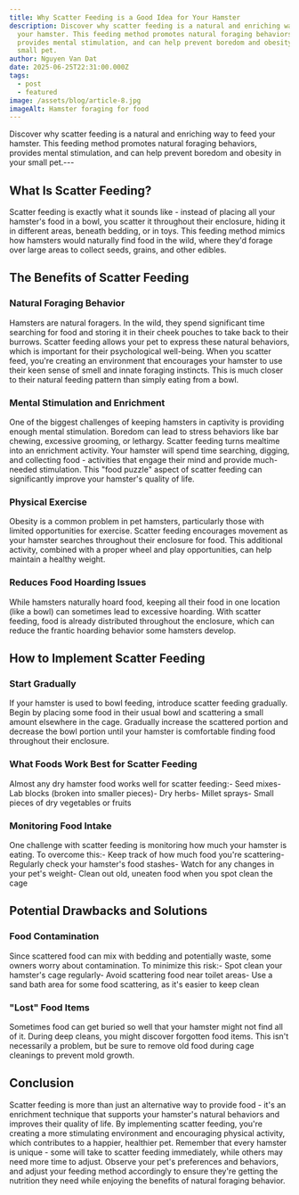 ```yaml
---
title: Why Scatter Feeding is a Good Idea for Your Hamster
description: Discover why scatter feeding is a natural and enriching way to feed
  your hamster. This feeding method promotes natural foraging behaviors,
  provides mental stimulation, and can help prevent boredom and obesity in your
  small pet.
author: Nguyen Van Dat
date: 2025-06-25T22:31:00.000Z
tags:
  - post
  - featured
image: /assets/blog/article-8.jpg
imageAlt: Hamster foraging for food
---
```


Discover why scatter feeding is a natural and enriching way to feed your hamster. This feeding method promotes natural foraging behaviors, provides mental stimulation, and can help prevent boredom and obesity in your small pet.---
## What Is Scatter Feeding?
Scatter feeding is exactly what it sounds like - instead of placing all your hamster's food in a bowl, you scatter it throughout their enclosure, hiding it in different areas, beneath bedding, or in toys. This feeding method mimics how hamsters would naturally find food in the wild, where they'd forage over large areas to collect seeds, grains, and other edibles.
## The Benefits of Scatter Feeding
### Natural Foraging Behavior
Hamsters are natural foragers. In the wild, they spend significant time searching for food and storing it in their cheek pouches to take back to their burrows. Scatter feeding allows your pet to express these natural behaviors, which is important for their psychological well-being.
When you scatter feed, you're creating an environment that encourages your hamster to use their keen sense of smell and innate foraging instincts. This is much closer to their natural feeding pattern than simply eating from a bowl.
### Mental Stimulation and Enrichment
One of the biggest challenges of keeping hamsters in captivity is providing enough mental stimulation. Boredom can lead to stress behaviors like bar chewing, excessive grooming, or lethargy.
Scatter feeding turns mealtime into an enrichment activity. Your hamster will spend time searching, digging, and collecting food - activities that engage their mind and provide much-needed stimulation. This "food puzzle" aspect of scatter feeding can significantly improve your hamster's quality of life.
### Physical Exercise
Obesity is a common problem in pet hamsters, particularly those with limited opportunities for exercise. Scatter feeding encourages movement as your hamster searches throughout their enclosure for food. This additional activity, combined with a proper wheel and play opportunities, can help maintain a healthy weight.
### Reduces Food Hoarding Issues
While hamsters naturally hoard food, keeping all their food in one location (like a bowl) can sometimes lead to excessive hoarding. With scatter feeding, food is already distributed throughout the enclosure, which can reduce the frantic hoarding behavior some hamsters develop.
## How to Implement Scatter Feeding
### Start Gradually
If your hamster is used to bowl feeding, introduce scatter feeding gradually. Begin by placing some food in their usual bowl and scattering a small amount elsewhere in the cage. Gradually increase the scattered portion and decrease the bowl portion until your hamster is comfortable finding food throughout their enclosure.
### What Foods Work Best for Scatter Feeding
Almost any dry hamster food works well for scatter feeding:- Seed mixes- Lab blocks (broken into smaller pieces)- Dry herbs- Millet sprays- Small pieces of dry vegetables or fruits
### Monitoring Food Intake
One challenge with scatter feeding is monitoring how much your hamster is eating. To overcome this:- Keep track of how much food you're scattering- Regularly check your hamster's food stashes- Watch for any changes in your pet's weight- Clean out old, uneaten food when you spot clean the cage
## Potential Drawbacks and Solutions
### Food Contamination
Since scattered food can mix with bedding and potentially waste, some owners worry about contamination. To minimize this risk:- Spot clean your hamster's cage regularly- Avoid scattering food near toilet areas- Use a sand bath area for some food scattering, as it's easier to keep clean
### "Lost" Food Items
Sometimes food can get buried so well that your hamster might not find all of it. During deep cleans, you might discover forgotten food items. This isn't necessarily a problem, but be sure to remove old food during cage cleanings to prevent mold growth.
## Conclusion
Scatter feeding is more than just an alternative way to provide food - it's an enrichment technique that supports your hamster's natural behaviors and improves their quality of life. By implementing scatter feeding, you're creating a more stimulating environment and encouraging physical activity, which contributes to a happier, healthier pet.
Remember that every hamster is unique - some will take to scatter feeding immediately, while others may need more time to adjust. Observe your pet's preferences and behaviors, and adjust your feeding method accordingly to ensure they're getting the nutrition they need while enjoying the benefits of natural foraging behavior.
